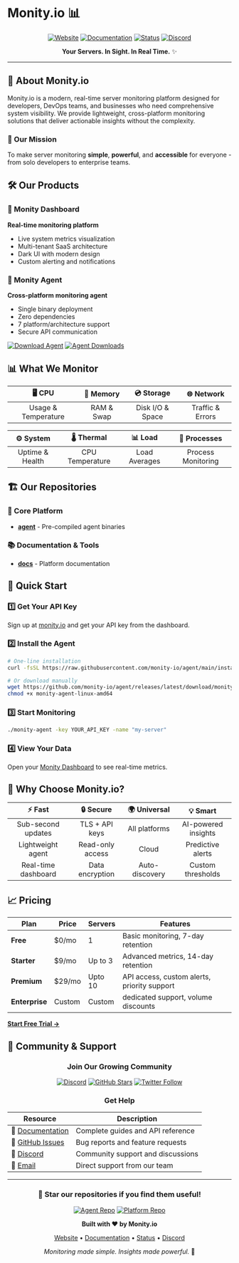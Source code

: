 # Monity.io 📊

<div align="center">

[![Website](https://img.shields.io/badge/🌐-monity.io-blue)](https://monity.io)
[![Documentation](https://img.shields.io/badge/📖-docs.monity.io-green)](https://docs.monity.io)
[![Status](https://img.shields.io/badge/📊-status.monity.io-orange)](https://status.monity.io)
[![Discord](https://img.shields.io/badge/💬-Discord-5865F2)](https://discord.gg/PevHBwc6Q3)

**Your Servers. In Sight. In Real Time.** ✨

</div>

---

## 🚀 About Monity.io

Monity.io is a modern, real-time server monitoring platform designed for developers, DevOps teams, and businesses who need comprehensive system visibility. We provide lightweight, cross-platform monitoring solutions that deliver actionable insights without the complexity.

### 🎯 Our Mission

To make server monitoring **simple**, **powerful**, and **accessible** for everyone - from solo developers to enterprise teams.

## 🛠️ Our Products

### 📱 Monity Dashboard
**Real-time monitoring platform**
- Live system metrics visualization
- Multi-tenant SaaS architecture
- Dark UI with modern design
- Custom alerting and notifications

### 🤖 Monity Agent
**Cross-platform monitoring agent**
- Single binary deployment
- Zero dependencies
- 7 platform/architecture support
- Secure API communication

[![Download Agent](https://img.shields.io/github/v/release/monity-io/agent?label=Latest%20Agent&color=success)](https://github.com/monity-io/agent/releases)
[![Agent Downloads](https://img.shields.io/github/downloads/monity-io/agent/total?label=Downloads)](https://github.com/monity-io/agent/releases)

## 📊 What We Monitor

<div align="center">

| 🖥️ **CPU** | 💾 **Memory** | 💿 **Storage** | 🌐 **Network** |
|:---:|:---:|:---:|:---:|
| Usage & Temperature | RAM & Swap | Disk I/O & Space | Traffic & Errors |

| ⚙️ **System** | 🌡️ **Thermal** | 📊 **Load** | 🔄 **Processes** |
|:---:|:---:|:---:|:---:|
| Uptime & Health | CPU Temperature | Load Averages | Process Monitoring |

</div>

## 🏗️ Our Repositories

### 🔧 Core Platform
- **[agent](https://github.com/monity-io/agent)** - Pre-compiled agent binaries

### 📚 Documentation & Tools
- **[docs](https://github.com/monity-io/docs)** - Platform documentation

## 🚀 Quick Start

### 1️⃣ Get Your API Key
Sign up at [monity.io](https://monity.io) and get your API key from the dashboard.

### 2️⃣ Install the Agent
```bash
# One-line installation
curl -fsSL https://raw.githubusercontent.com/monity-io/agent/main/install.sh | bash

# Or download manually
wget https://github.com/monity-io/agent/releases/latest/download/monity-agent-linux-amd64
chmod +x monity-agent-linux-amd64
```

### 3️⃣ Start Monitoring
```bash
./monity-agent -key YOUR_API_KEY -name "my-server"
```

### 4️⃣ View Your Data
Open your [Monity Dashboard](https://monity.io/dashboard) to see real-time metrics.

## 🌟 Why Choose Monity.io?

<div align="center">

| ⚡ **Fast** | 🔒 **Secure** | 🌍 **Universal** | 💡 **Smart** |
|:---:|:---:|:---:|:---:|
| Sub-second updates | TLS + API keys | All platforms | AI-powered insights |
| Lightweight agent | Read-only access | Cloud | Predictive alerts |
| Real-time dashboard | Data encryption | Auto-discovery | Custom thresholds |

</div>

## 📈 Pricing

| Plan | Price | Servers | Features |
|------|-------|---------|----------|
| **Free** | $0/mo | 1 | Basic monitoring, 7-day retention |
| **Starter** | $9/mo | Up to 3 | Advanced metrics, 14-day retention |
| **Premium** | $29/mo | Upto 10 | API access, custom alerts, priority support |
| **Enterprise** | Custom | Custom | dedicated support, volume discounts |

[**Start Free Trial →**](https://monity.io/register)

## 🤝 Community & Support

<div align="center">

### Join Our Growing Community

[![Discord](https://img.shields.io/discord/YOUR_DISCORD_ID?color=5865F2&label=Discord&logo=discord&logoColor=white)](https://discord.gg/monity)
[![GitHub Stars](https://img.shields.io/github/stars/monity-io?style=social)](https://github.com/monity-io)
[![Twitter Follow](https://img.shields.io/twitter/follow/monityio?style=social)](https://twitter.com/monityio)

### Get Help

| Resource | Description |
|----------|-------------|
| 📖 [Documentation](https://docs.monity.io) | Complete guides and API reference |
| 🐛 [GitHub Issues](https://github.com/monity-io/agent/issues) | Bug reports and feature requests |
| 💬 [Discord](https://discord.gg/PevHBwc6Q3) | Community support and discussions |
| 📧 [Email](mailto:support@monity.io) | Direct support from our team |

</div>

---

<div align="center">

### 🌟 Star our repositories if you find them useful!

[![Agent Repo](https://img.shields.io/github/stars/monity-io/agent?style=social&label=Star%20Agent)](https://github.com/monity-io/agent)
[![Platform Repo](https://img.shields.io/github/stars/monity-io/monity?style=social&label=Star%20Platform)](https://github.com/monity-io/monity)

**Built with ❤️ by Monity.io**

[Website](https://monity.io) • [Documentation](https://docs.monity.io) • [Status](https://status.monity.io) • [Discord](https://discord.gg/monity)

*Monitoring made simple. Insights made powerful.* 🚀

</div>
